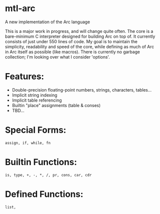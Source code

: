mtl-arc
=======
A new implementation of the Arc language

This is a major work in progress, and will change quite often. 
The core is a bare-minimum C interpreter designed for building Arc on top of. 
It currently consists of just under 550 lines of code. 
My goal is to maintain the simplicity, readability and speed of the core, while defining as much of Arc in Arc itself as possible (like macros). 
There is currently no garbage collection; I'm looking over what I consider 'options'.

Features:
=========
* Double-precision floating-point numbers, strings, characters, tables...
* Implicit string indexing
* Implicit table referencing
* Builtin "place" assignments (table & conses)
* TBD...

Special Forms:
==============
```assign, if, while, fn```

Builtin Functions:
==================
```is, type, +, -, *, /, pr, cons, car, cdr```

Defined Functions:
==================
``` list, ```